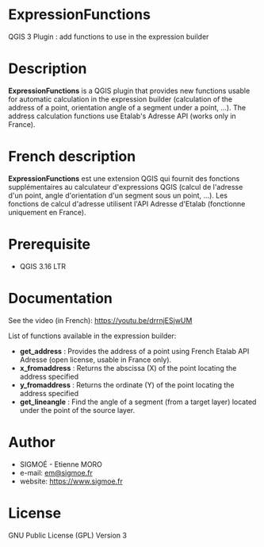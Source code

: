 # ExpressionFunctions
QGIS 3 Plugin : add functions to use in the expression builder

Description
===========
**ExpressionFunctions** is a QGIS plugin that provides new functions usable for automatic calculation in the expression builder (calculation of the address of a point, orientation angle of a segment under a point, ...). The address calculation functions use Etalab's Adresse API (works only in France).

French description
==================
**ExpressionFunctions** est une extension QGIS qui fournit des fonctions supplémentaires au calculateur d'expressions QGIS (calcul de l'adresse d'un point, angle d'orientation d'un segment sous un point, ...). Les fonctions de calcul d'adresse utilisent l'API Adresse d'Etalab (fonctionne uniquement en France).

Prerequisite
============
* QGIS 3.16 LTR

Documentation
=============
See the video (in French): https://youtu.be/drrnjESjwUM

List of functions available in the expression builder:
* **get_address** : Provides the address of a point using French Etalab API Adresse (open license, usable in France only).
* **x_fromaddress** : Returns the abscissa (X) of the point locating the address specified
* **y_fromaddress** : Returns the ordinate (Y) of the point locating the address specified
* **get_lineangle** :  Find the angle of a segment (from a target layer) located under the point of the source layer.

Author
======
* SIGMOÉ - Etienne MORO
* e-mail: em@sigmoe.fr
* website: https://www.sigmoe.fr

License
=======
GNU Public License (GPL) Version 3

